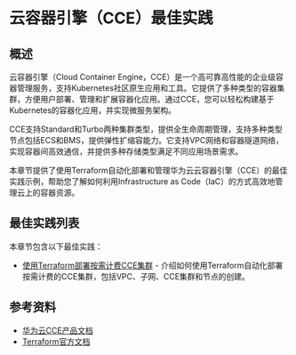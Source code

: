 # 云容器引擎（CCE）最佳实践

## 概述

云容器引擎（Cloud Container Engine，CCE）是一个高可靠高性能的企业级容器管理服务，支持Kubernetes社区原生应用和工具。它提供了多种类型的容器集群，方便用户部署、管理和扩展容器化应用。通过CCE，您可以轻松构建基于Kubernetes的容器化应用，并实现微服务架构。

CCE支持Standard和Turbo两种集群类型，提供全生命周期管理，支持多种类型节点包括ECS和BMS，提供弹性扩缩容能力。它支持VPC网络和容器隧道网络，实现容器间高效通信，并提供多种存储类型满足不同应用场景需求。

本章节提供了使用Terraform自动化部署和管理华为云云容器引擎（CCE）的最佳实践示例，帮助您了解如何利用Infrastructure as Code（IaC）的方式高效地管理云上的容器资源。

## 最佳实践列表

本章节包含以下最佳实践：

* [使用Terraform部署按需计费CCE集群](postpaid_cluster.md) - 介绍如何使用Terraform自动化部署按需计费的CCE集群，包括VPC、子网、CCE集群和节点的创建。

## 参考资料

- [华为云CCE产品文档](https://support.huaweicloud.com/cce/index.html)
- [Terraform官方文档](https://www.terraform.io/docs/index.html)

